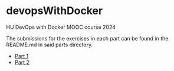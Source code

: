 # devopsWithDocker
HU DevOps with Docker MOOC course 2024

The submissions for the exercises in each part can be found in the README.md in said parts directory.
* [Part 1](./1_part/)
* [Part 2](./2_part/)
